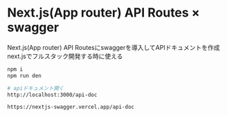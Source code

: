 # Next.js(App router) API Routes × swagger

Next.js(App router) API Routesにswaggerを導入してAPIドキュメントを作成
<br />
next.jsでフルスタック開発する時に使える

```bash
npm i
npm run den

# apiドキュメント開く
http://localhost:3000/api-doc

https://nextjs-swagger.vercel.app/api-doc
```
